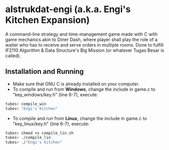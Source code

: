 # alstrukdat-engi (a.k.a. Engi's Kitchen Expansion)

A command-line strategy and time-management game made with C with game mechanics akin to Diner Dash, where player shall play the role of a waiter who has to receive and serve orders in multiple rooms. Done to fulfill IF2110 Algorithm & Data Structure's Big Mission (or whatever Tugas Besar is called).

## Installation and Running
* Make sure that GNU C is already installed on your computer.
* To compile and run from **Windows**, change the include in game.c to "key_windows/key.h" (line 6-7), execute:
``` bash
tubes> compile_win
tubes> "Engi's Kitchen"
```
* To compile and run from **Linux**, change the include in game.c to "key_linux/key.h" (line 6-7), execute:
``` bash
tubes> chmod +x compile_lin.sh
tubes> ./compile_lin
tubes> ./"Engi's Kitchen"
```
